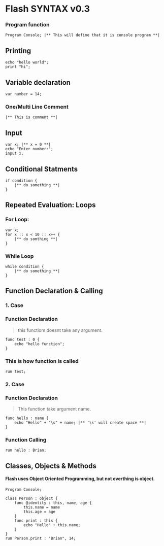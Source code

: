 # Flash SYNTAX v0.3

### Program function
    Program Console; |** This will define that it is console program **|

## Printing
    echo "hello world";
    print "hi";

## Variable declaration
    var number = 14;
### One/Multi Line Comment
    |** This is comment **|

## Input
    var x; |** x = 0 **|
    echo "Enter number:";
    input x;

## Conditional Statments
    if condition {
        |** do something **|
    }
## Repeated Evaluation: Loops
### For Loop:
    var x;
    for x :: x < 10 :: x++ {
        |** do somthing **|
    }
### While Loop
    while condition {
        |** do something **|
    }

## Function Declaration & Calling
### 1. Case
### Function Declaration
> this functiom doesnt take any argument.

    func test : 0 { 
        echo "hello function";
    }

### This is how function is called
    run test;

### 2. Case

### Function Declaration
> This function take argument name. 

    func hello : name {
        echo "Hello" + "\s" + name; |** '\s' will create space **|
    }
### Function Calling

    run hello : Brian;

## Classes, Objects & Methods
#### Flash uses Object Oriented Programming, but not everthing is object.
    Program Console;

    class Person : object {
        func @identity : this, name, age {
            this.name = name
            this.age = age
        } 
        func print : this {
            echo "Hello" + this.name;
        }
    }
    run Person.print : "Brian", 14;